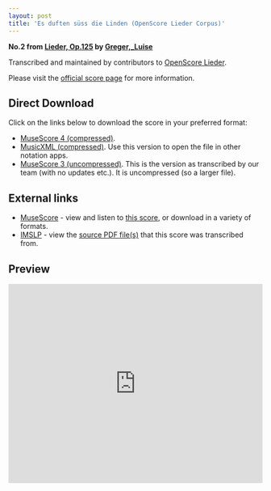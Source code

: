 ```yaml
---
layout: post
title: 'Es duften süss die Linden (OpenScore Lieder Corpus)'
---
```


__No.2 from [Lieder, Op.125](https://fourscoreandmore.org/OpenScore/Greger%2C_Luise/Lieder%2C_Op.125/) by [Greger,_Luise](https://fourscoreandmore.org/OpenScore/Greger%2C_Luise)__

Transcribed and maintained by contributors to [OpenScore Lieder].

Please visit the [official score page] for more information.

[official score page]: https://musescore.com/openscore-lieder-corpus/scores/6171433
[OpenScore Lieder]: https://musescore.com/openscore-lieder-corpus

## Direct Download

Click on the links below to download the score in your preferred format:
- [MuseScore 4 (compressed)](https://fourscoreandmore.org/OpenScore/Greger%2C_Luise/Lieder%2C_Op.125/2_Es_duften_s%C3%BCss_die_Linden.mscz).
- [MusicXML (compressed)](https://fourscoreandmore.org/OpenScore/Greger%2C_Luise/Lieder%2C_Op.125/2_Es_duften_s%C3%BCss_die_Linden.mxl). Use this version to open the file in other notation apps.
- [MuseScore 3 (uncompressed)](https://raw.githubusercontent.com/OpenScore/Lieder/refs/heads/main/scores/Greger%2C_Luise/Lieder%2C_Op.125/2_Es_duften_s%C3%BCss_die_Linden/lc6171433.mscx). This is the version as transcribed by our team (with no updates etc.). It is uncompressed (so a larger file).

## External links

- [MuseScore] - view and listen to [this score][MuseScore], or download in a variety of formats.
- [IMSLP] - view the [source PDF file(s)][IMSLP] that this score was transcribed from.

[MuseScore]: https://musescore.com/score/6171433
[IMSLP]: https://imslp.org/wiki/Special:ReverseLookup/625315

## Preview

<iframe width="100%" height="394" src="https://musescore.com/openscore-lieder-corpus/scores/6171433/embed" frameborder="0" allowfullscreen allow="autoplay; fullscreen"></iframe>
